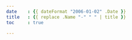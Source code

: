 ```yaml
---
date    : {{ dateFormat "2006-01-02" .Date }}
title   : {{ replace .Name "-" " " | title }}
toc     : true

---
```


